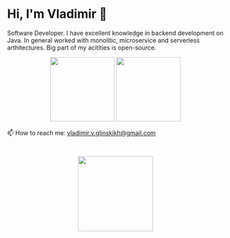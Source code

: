 # Hi, I'm Vladimir 👋
Software Developer. I have excellent knowledge in backend development on Java.
In general worked with monolitic, microservice and serverless arthitectures. Big part of my acitities is open-source.

<p align='center'>
   <a href="https://github-readme-stats.vercel.app/api?username=vladimirGlinskikh&show_icons=true&count_private=true"><img
           height=150
           src="https://github-readme-stats.vercel.app/api?username=vladimirGlinskikh&show_icons=true&count_private=true"/></a>
   <a href="https://github.com/vladimirGlinskikh/github-readme-stats"><img height=150
                                                                  src="https://github-readme-stats.vercel.app/api/top-langs/?username=vladimirGlinskikh&layout=compact"/></a>
</p>

📫 How to reach me: <a href='mailto:vladimir.v.glinskikh@gmail.com'>vladimir.v.glinskikh@gmail.com</a>
</p>

<div align="center" style="margin: 40px 0">
   <a href="https://github.com/vladimirGlinskikh/github-profile-views-counter">
       <img width="175px" src="https://komarev.com/ghpvc/?username=vladimirGlinskikh&color=DE002D">
   </a>
</div>

